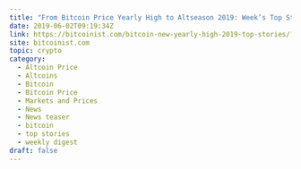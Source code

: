 ```yaml
---
title: "From Bitcoin Price Yearly High to Altseason 2019: Week’s Top Stories"
date: 2019-06-02T09:19:34Z
link: https://bitcoinist.com/bitcoin-new-yearly-high-2019-top-stories/?utm_medium=RSS&utm_source=hune
site: bitcoinist.com
topic: crypto
category:
  - Altcoin Price
  - Altcoins
  - Bitcoin
  - Bitcoin Price
  - Markets and Prices
  - News
  - News teaser
  - bitcoin
  - top stories
  - weekly digest
draft: false
---
```

